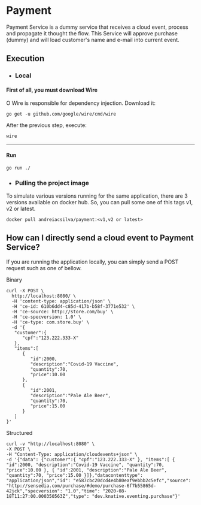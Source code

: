 # Payment
Payment Service is a dummy service that receives a cloud event, process and propagate it thought the flow.
This Service will approve purchase (dummy) and will load customer's name and e-mail into current event.

## Execution

- ### Local

#### First of all, you must download Wire
O Wire is responsible for dependency injection. Download it:
```
go get -u github.com/google/wire/cmd/wire
```
After the previous step, execute:
```
wire
```

---

#### Run

```
go run ./
```
- ### Pulling the project image
To simulate various versions running for the same application, there are 3 versions available on docker hub.
So, you can pull some one of this tags v1, v2 or latest.
```
docker pull andreiacsilva/payment:<v1,v2 or latest>
```

## How can I directly send a cloud event to Payment Service?
If you are running the application locally, you can simply send a POST request such as one of bellow.

Binary
```
curl -X POST \
  http://localhost:8080/ \
  -H 'content-type: application/json' \
  -H 'ce-id: 610b6dd4-c85d-417b-b58f-3771e532' \
  -H 'ce-source: http://store.com/buy' \
  -H 'ce-specversion: 1.0' \
  -H 'ce-type: com.store.buy' \
  -d '{
   "customer":{
      "cpf":"123.222.333-X"
   },
   "items":[
      {
         "id":2000,
         "description":"Covid-19 Vaccine",
         "quantity":70,
         "price":10.00
      },
      {
         "id":2001,
         "description":"Pale Ale Beer",
         "quantity":70,
         "price":15.00
      }
   ]
}'
```

Structured
```
curl -v "http://localhost:8080" \
-X POST \
-H "Content-Type: application/cloudevents+json" \
-d '{"data": {"customer":{ "cpf":"123.222.333-X" }, "items":[ { "id":2000, "description":"Covid-19 Vaccine", "quantity":70, "price":10.00 }, { "id":2001, "description":"Pale Ale Beer", "quantity":70, "price":15.00 }]},"datacontenttype": "application/json","id": "e587cbc20dcd4e4b80eaf9ebbb2c5efc","source": "http://sensedia.com/purchase/#demo/purchase-6f7b55865d-42jck","specversion": "1.0","time": "2020-08-18T11:27:00.000350563Z","type": "dev.knative.eventing.purchase"}'
```

